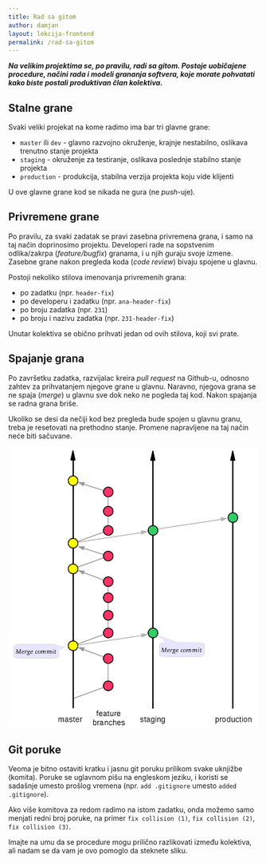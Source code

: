 ```yaml
---
title: Rad sa gitom
author: damjan
layout: lekcija-frontend
permalink: /rad-sa-gitom
---
```


***Na velikim projektima se, po pravilu, radi sa gitom. Postoje uobičajene procedure, načini rada i modeli grananja softvera, koje morate pohvatati kako biste postali produktivan član kolektiva.***

## Stalne grane

Svaki veliki projekat na kome radimo ima bar tri glavne grane:

* `master` ili `dev` - glavno razvojno okruženje, krajnje nestabilno, oslikava trenutno stanje projekta
* `staging` - okruženje za testiranje, oslikava poslednje stabilno stanje projekta
* `production` - produkcija, stabilna verzija projekta koju vide klijenti

U ove glavne grane kod se nikada ne gura (ne *push*-uje).

## Privremene grane

Po pravilu, za svaki zadatak se pravi zasebna privremena grana, i samo na taj način doprinosimo projektu. Developeri rade na sopstvenim odlika/zakrpa (*feature/bugfix*) granama, i u njih guraju svoje izmene. Zasebne grane nakon pregleda koda (*code review*) bivaju spojene u glavnu.

Postoji nekoliko stilova imenovanja privremenih grana:
* po zadatku (npr. `header-fix`)
* po developeru i zadatku (npr. `ana-header-fix`)
* po broju zadatka (npr. `231`)
* po broju i nazivu zadatka (npr. `231-header-fix`)

Unutar kolektiva se obično prihvati jedan od ovih stilova, koji svi prate.

## Spajanje grana

Po završetku zadatka, razvijalac kreira *pull request* na Github-u, odnosno zahtev za prihvatanjem njegove grane u glavnu. Naravno, njegova grana se ne spaja (*merge*) u glavnu sve dok neko ne pogleda taj kod. Nakon spajanja se radna grana briše.

Ukoliko se desi da nečiji kod bez pregleda bude spojen u glavnu granu, treba je resetovati na prethodno stanje. Promene napravljene na taj način neće biti sačuvane.

![git grane](images/koncepti/git/git-grane.png)

## Git poruke

Veoma je bitno ostaviti kratku i jasnu git poruku prilikom svake uknjižbe (komita). Poruke se uglavnom pišu na engleskom jeziku, i koristi se sadašnje umesto prošlog vremena (npr. `add .gitignore` umesto `added .gitignore`).

Ako više komitova za redom radimo na istom zadatku, onda možemo samo menjati redni broj poruke, na primer `fix collision (1)`, `fix collision (2)`, `fix collision (3)`.

Imajte na umu da se procedure mogu prilično razlikovati između kolektiva, ali nadam se da vam je ovo pomoglo da steknete sliku.
